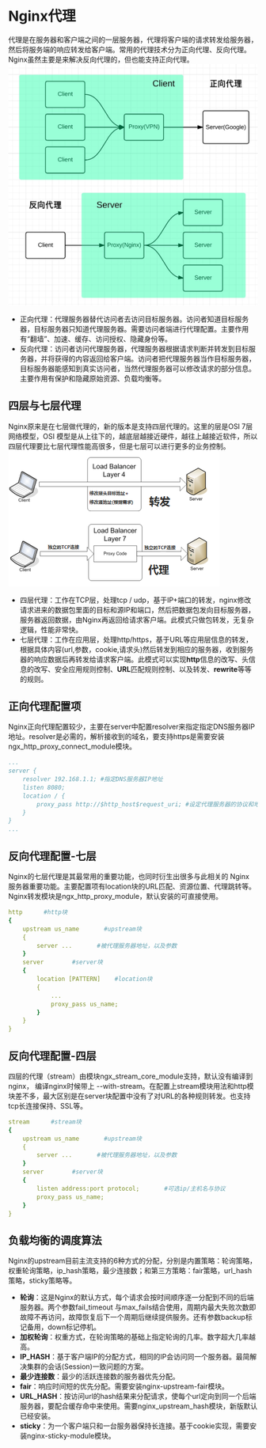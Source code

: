 # Nginx代理

代理是在服务器和客户端之间的一层服务器，代理将客户端的请求转发给服务器，然后将服务端的响应转发给客户端。常用的代理技术分为正向代理、反向代理。Nginx虽然主要是来解决反向代理的，但也能支持正向代理。
![代理](./nginx_proxy.jpg)

- 正向代理：代理服务器替代访问者去访问目标服务器。访问者知道目标服务器，目标服务器只知道代理服务器。需要访问者端进行代理配置。主要作用有“翻墙”、加速、缓存、访问授权、隐藏身份等。
- 反向代理：访问者访问代理服务器，代理服务器根据请求判断并转发到目标服务器，并将获得的内容返回给客户端。访问者把代理服务器当作目标服务器，目标服务器能感知到真实访问者，当然代理服务器可以修改请求的部分信息。主要作用有保护和隐藏原始资源、负载均衡等。

##  四层与七层代理

Nginx原来是在七层做代理的，新的版本是支持四层代理的。这里的层是OSI 7层网络模型，OSI 模型是从上往下的，越底层越接近硬件，越往上越接近软件，所以四层代理要比七层代理性能高很多，但是七层可以进行更多的业务控制。
![Nginx四七层](./nginx_layer.png)

- 四层代理：工作在TCP层，处理tcp / udp，基于IP+端口的转发，nginx修改请求进来的数据包里面的目标和源IP和端口，然后把数据包发向目标服务器，服务器返回数据，由Nginx再返回给请求客户端。此模式只做包转发，无复杂逻辑，性能非常快。
- 七层代理：工作在应用层，处理http/https，基于URL等应用层信息的转发，根据具体内容(url,参数，cookie,请求头)然后转发到相应的服务器，收到服务器的响应数据后再转发给请求客户端。此模式可以实现**http**信息的改写、头信息的改写、安全应用规则控制、**URL**匹配规则控制、以及转发、**rewrite**等等的规则。

## 正向代理配置项

Nginx正向代理配置较少，主要在server中配置resolver来指定指定DNS服务器IP地址。resolver是必需的，解析接收到的域名，要支持https是需要安装ngx_http_proxy_connect_module模块。

```yaml
...
server {  
    resolver 192.168.1.1; #指定DNS服务器IP地址  
    listen 8080;  
    location / {  
        proxy_pass http://$http_host$request_uri; #设定代理服务器的协议和地址  
    }  
}  
...
```

## 反向代理配置-七层

Nginx的七层代理是其最常用的重要功能，也同时衍生出很多与此相关的 Nginx 服务器重要功能。主要配置项有location块的URL匹配、资源位置、代理跳转等。Nginx转发模块是ngx_http_proxy_module，默认安装的可直接使用。

```yaml
http      #http块
{
    upstream us_name       #upstream块
    { 
        server ...       #被代理服务器地址，以及参数
    }
    server        #server块
    {
        location [PATTERN]    #location块
        {
        	...
        	proxy_pass us_name;
        }
    }
}
```

## 反向代理配置-四层

四层的代理（stream）由模块ngx_stream_core_module支持，默认没有编译到nginx， 编译nginx时候带上 --with-stream。在配置上stream模块用法和http模块差不多，最大区别是在server块配置中没有了对URL的各种规则转发。也支持tcp长连接保持、SSL等。

```yaml
stream      #stream块
{
    upstream us_name       #upstream块
    { 
        server ...       #被代理服务器地址，以及参数
    }
    server        #server块
    {
        listen address:port protocol;       #可选ip/主机名与协议
        proxy_pass us_name;
    }
}
```

## 负载均衡的调度算法

Nginx的upstream目前主流支持的6种方式的分配，分别是内置策略：轮询策略，权重轮询策略，ip_hash策略，最少连接数；和第三方策略：fair策略，url_hash策略，sticky策略等。

- **轮询**：这是Nginx的默认方式，每个请求会按时间顺序逐一分配到不同的后端服务器。两个参数fail_timeout 与max_fails结合使用，周期内最大失败次数即故障不再访问，故障恢复后下一个周期后继续提供服务。还有参数backup标记备用，down标记停机。
- **加权轮询**：权重方式，在轮询策略的基础上指定轮询的几率。数字超大几率越高。
- **IP_HASH**：基于客户端IP的分配方式，相同的IP会访问同一个服务器。最简解决集群的会话(Session)一致问题的方案。
- **最少连接数**：最少的活跃连接数的服务器优先分配。
- **fair**：响应时间短的优先分配。需要安装nginx-upstream-fair模块。
- **URL_HASH**：按访问url的hash结果来分配请求，使每个url定向到同一个后端服务器，要配合缓存命中来使用。需要nginx_upstream_hash模块，新版默认已经安装。
- **sticky**：为一个客户端只和一台服务器保持长连接。基于cookie实现，需要安装nginx-sticky-module模块。

